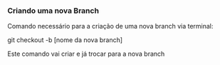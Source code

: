 ### Criando uma nova Branch

Comando necessário para a criação de uma nova branch via terminal:

git checkout -b [nome da nova branch]

Este comando vai criar e já trocar para a nova branch

